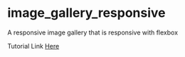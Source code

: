 # image_gallery_responsive

A responsive image gallery that is responsive with flexbox

Tutorial Link [Here](https://hackernoon.com/how-to-create-truly-responsive-images-with-flexbox-2z4f3yjj)
